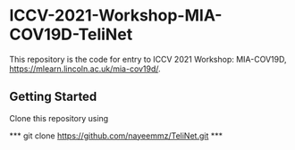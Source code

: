 # ICCV-2021-Workshop-MIA-COV19D-TeliNet

This repository is the code for entry to ICCV 2021 Workshop: MIA-COV19D, https://mlearn.lincoln.ac.uk/mia-cov19d/.

## Getting Started

Clone this repository using 

*** git clone https://github.com/nayeemmz/TeliNet.git ***
 
